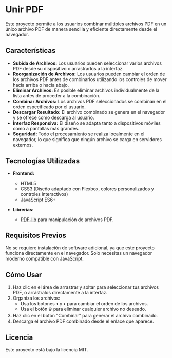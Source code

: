# Unir PDF
Este proyecto permite a los usuarios combinar múltiples archivos PDF en un único archivo PDF de manera sencilla y eficiente directamente desde el navegador.

## Características
- **Subida de Archivos:** Los usuarios pueden seleccionar varios archivos PDF desde su dispositivo o arrastrarlos a la interfaz.
- **Reorganización de Archivos:** Los usuarios pueden cambiar el orden de los archivos PDF antes de combinarlos utilizando los controles de mover hacia arriba o hacia abajo.
- **Eliminar Archivos:** Es posible eliminar archivos individualmente de la lista antes de proceder a la combinación.
- **Combinar Archivos:** Los archivos PDF seleccionados se combinan en el orden especificado por el usuario.
- **Descargar Resultado:** El archivo combinado se genera en el navegador y se ofrece como descarga al usuario.
- **Interfaz Responsiva:** El diseño se adapta tanto a dispositivos móviles como a pantallas más grandes.
- **Seguridad:** Todo el procesamiento se realiza localmente en el navegador, lo que significa que ningún archivo se carga en servidores externos.

## Tecnologías Utilizadas
- **Frontend:**
  - HTML5
  - CSS3 (Diseño adaptado con Flexbox, colores personalizados y controles interactivos)
  - JavaScript ES6+

- **Librerías:**
  - [PDF-lib](https://pdf-lib.js.org/) para manipulación de archivos PDF.

## Requisitos Previos
No se requiere instalación de software adicional, ya que este proyecto funciona directamente en el navegador. Solo necesitas un navegador moderno compatible con JavaScript.

## Cómo Usar
1. Haz clic en el área de arrastrar y soltar para seleccionar tus archivos PDF, o arrástralos directamente a la interfaz.
2. Organiza los archivos:
   - Usa los botones `⬆️` y `⬇️` para cambiar el orden de los archivos.
   - Usa el botón `🗑️` para eliminar cualquier archivo no deseado.
3. Haz clic en el botón "Combinar" para generar el archivo combinado.
4. Descarga el archivo PDF combinado desde el enlace que aparece.

## Licencia
Este proyecto está bajo la licencia MIT.